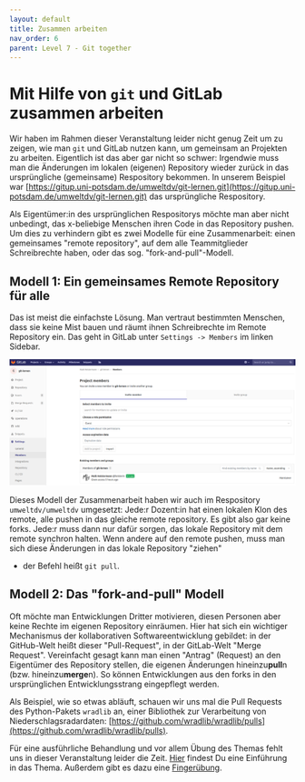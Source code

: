 ```yaml
---
layout: default
title: Zusammen arbeiten
nav_order: 6
parent: Level 7 - Git together
---
```


# Mit Hilfe von `git` und GitLab zusammen arbeiten

Wir haben im Rahmen dieser Veranstaltung leider nicht genug Zeit um zu zeigen, wie
man `git` und GitLab nutzen kann, um gemeinsam an Projekten zu arbeiten.
Eigentlich ist das aber gar nicht so schwer: Irgendwie muss man die Änderungen im 
lokalen (eigenen) Repository wieder zurück in das ursprüngliche (gemeinsame) Respository bekommen.
In unserem Beispiel war [https://gitup.uni-potsdam.de/umweltdv/git-lernen.git](https://gitup.uni-potsdam.de/umweltdv/git-lernen.git) 
das ursprüngliche Respository.

Als Eigentümer:in des ursprünglichen Respositorys möchte man aber nicht unbedingt,
das x-beliebige Menschen ihren Code in das Repository pushen. Um dies zu verhindern
gibt es zwei Modelle für eine Zusammenarbeit: einen gemeinsames "remote repository", 
auf dem alle Teammitglieder Schreibrechte haben, oder das sog. "fork-and-pull"-Modell.

## Modell 1: Ein gemeinsames Remote Repository für alle

Das ist meist die einfachste Lösung. Man vertraut bestimmten Menschen, dass
sie keine Mist bauen und räumt ihnen Schreibrechte im Remote Repository ein. Das geht
in GitLab unter `Settings -> Members` im linken Sidebar. 

![img](img/permissions.png)

Dieses Modell der Zusammenarbeit haben wir auch im Respository
`umweltdv/umweltdv` umgesetzt: Jede:r Dozent:in hat einen lokalen Klon des remote,
alle pushen in das gleiche remote repository. Es gibt also gar keine forks.
Jede:r muss dann nur dafür sorgen, das lokale Repository mit dem remote synchron halten. Wenn andere
auf den remote pushen, muss man sich diese Änderungen in das lokale Repository "ziehen"
- der Befehl heißt `git pull`.

## Modell 2: Das "fork-and-pull" Modell

Oft möchte man Entwicklungen Dritter motivieren, diesen Personen aber keine
Rechte im eigenen Repository einräumen. Hier hat sich ein wichtiger Mechanismus
der kollaborativen Softwareentwicklung gebildet: in der GitHub-Welt heißt dieser
"Pull-Request", in der GitLab-Welt "Merge Request". Vereinfacht gesagt kann man
einen "Antrag" (Request) an den Eigentümer des Repository stellen, die eigenen
Änderungen hineinzu**pull**n (bzw. hineinzu**merge**n). So können Entwicklungen
aus den forks in den ursprünglichen Entwicklungsstrang eingepflegt werden.

Als Beispiel, wie so etwas abläuft, schauen wir uns mal die Pull Requests
des Python-Pakets `wradlib` an, einer Bibliothek zur Verarbeitung von Niederschlagsradardaten:
[https://github.com/wradlib/wradlib/pulls](https://github.com/wradlib/wradlib/pulls).

Für eine ausführliche Behandlung und vor allem Übung des Themas fehlt uns in dieser
Veranstaltung leider die Zeit. [Hier](https://www.earthdatascience.org/courses/intro-to-earth-data-science/git-github/github-collaboration/)
findest Du eine Einführung in das Thema. Außerdem gibt es dazu eine [Fingerübung](Fingeruebungen).
